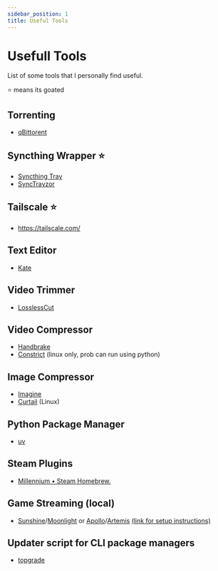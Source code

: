 ```yaml
---
sidebar_position: 1
title: Useful Tools
---
```

# Usefull Tools
List of some tools that I personally find useful.

⭐ means its goated

## Torrenting
- [qBittorent](https://www.qbittorrent.org/download)
## Syncthing Wrapper ⭐
- [Syncthing Tray](https://github.com/Martchus/syncthingtray)
- [SyncTrayzor](https://github.com/canton7/SyncTrayzor)
## Tailscale ⭐
- https://tailscale.com/
## Text Editor
- [Kate](https://kate-editor.org/get-it/)
## Video Trimmer
- [LosslessCut](https://mifi.no/losslesscut/)
## Video Compressor
- [Handbrake](https://handbrake.fr/)
- [Constrict](https://github.com/Wartybix/Constrict) (linux only, prob can run using python)
## Image Compressor
- [Imagine](https://github.com/meowtec/Imagine/releases)
- [Curtail](https://flathub.org/apps/com.github.huluti.Curtail) (Linux)
## Python Package Manager
- [uv](https://docs.astral.sh/uv/)
## Steam Plugins
- [Millennium • Steam Homebrew.](https://steambrew.app/)
## Game Streaming (local)
- [Sunshine](https://app.lizardbyte.dev/Sunshine/)/[Moonlight](https://moonlight-stream.org/) or [Apollo](https://github.com/ClassicOldSong/Apollo)/[Artemis](https://github.com/ClassicOldSong/moonlight-android) [(link for setup instructions)](./tailscale/game-streaming.md)
## Updater script for CLI package managers
- [topgrade](https://github.com/topgrade-rs/topgrade)